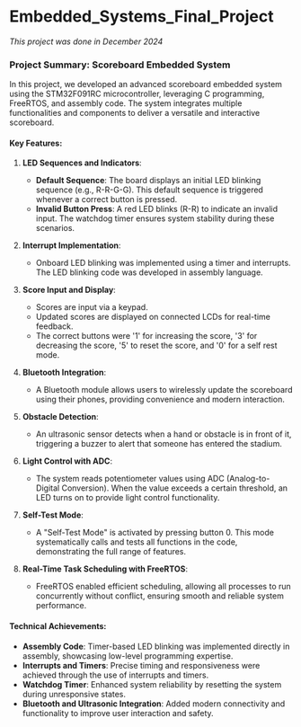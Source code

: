 # Embedded_Systems_Final_Project

_This project was done in December 2024_

### Project Summary: Scoreboard Embedded System  

In this project, we developed an advanced scoreboard embedded system using the STM32F091RC microcontroller, leveraging C programming, FreeRTOS, and assembly code. The system integrates multiple functionalities and components to deliver a versatile and interactive scoreboard.  

#### Key Features:  

1. **LED Sequences and Indicators**:  
   - **Default Sequence**: The board displays an initial LED blinking sequence (e.g., R-R-G-G). This default sequence is triggered whenever a correct button is pressed. 
   - **Invalid Button Press**: A red LED blinks (R-R) to indicate an invalid input. The watchdog timer ensures system stability during these scenarios.  

2. **Interrupt Implementation**:  
   - Onboard LED blinking was implemented using a timer and interrupts. The LED blinking code was developed in assembly language.  

3. **Score Input and Display**:  
   - Scores are input via a keypad.  
   - Updated scores are displayed on connected LCDs for real-time feedback.
   - The correct buttons were '1' for increasing the score, '3' for decreasing the score, '5' to reset the score, and '0' for a self rest mode.

4. **Bluetooth Integration**:  
   - A Bluetooth module allows users to wirelessly update the scoreboard using their phones, providing convenience and modern interaction.  

5. **Obstacle Detection**:  
   - An ultrasonic sensor detects when a hand or obstacle is in front of it, triggering a buzzer to alert that someone has entered the stadium.  

6. **Light Control with ADC**:  
   - The system reads potentiometer values using ADC (Analog-to-Digital Conversion). When the value exceeds a certain threshold, an LED turns on to provide light control functionality.  

7. **Self-Test Mode**:  
   - A "Self-Test Mode" is activated by pressing button 0. This mode systematically calls and tests all functions in the code, demonstrating the full range of features.  

8. **Real-Time Task Scheduling with FreeRTOS**:  
   - FreeRTOS enabled efficient scheduling, allowing all processes to run concurrently without conflict, ensuring smooth and reliable system performance.  

#### Technical Achievements:  

- **Assembly Code**: Timer-based LED blinking was implemented directly in assembly, showcasing low-level programming expertise.  
- **Interrupts and Timers**: Precise timing and responsiveness were achieved through the use of interrupts and timers.  
- **Watchdog Timer**: Enhanced system reliability by resetting the system during unresponsive states.  
- **Bluetooth and Ultrasonic Integration**: Added modern connectivity and functionality to improve user interaction and safety.  
